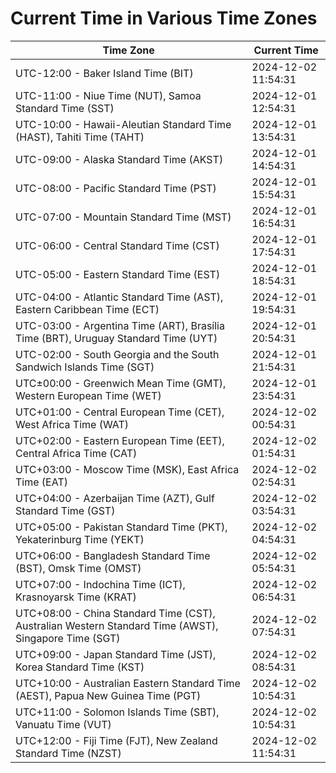 # Current Time in Various Time Zones

| Time Zone | Current Time |
|-----------|--------------|
| UTC-12:00 - Baker Island Time (BIT) | 2024-12-02 11:54:31 |
| UTC-11:00 - Niue Time (NUT), Samoa Standard Time (SST) | 2024-12-01 12:54:31 |
| UTC-10:00 - Hawaii-Aleutian Standard Time (HAST), Tahiti Time (TAHT) | 2024-12-01 13:54:31 |
| UTC-09:00 - Alaska Standard Time (AKST) | 2024-12-01 14:54:31 |
| UTC-08:00 - Pacific Standard Time (PST) | 2024-12-01 15:54:31 |
| UTC-07:00 - Mountain Standard Time (MST) | 2024-12-01 16:54:31 |
| UTC-06:00 - Central Standard Time (CST) | 2024-12-01 17:54:31 |
| UTC-05:00 - Eastern Standard Time (EST) | 2024-12-01 18:54:31 |
| UTC-04:00 - Atlantic Standard Time (AST), Eastern Caribbean Time (ECT) | 2024-12-01 19:54:31 |
| UTC-03:00 - Argentina Time (ART), Brasília Time (BRT), Uruguay Standard Time (UYT) | 2024-12-01 20:54:31 |
| UTC-02:00 - South Georgia and the South Sandwich Islands Time (SGT) | 2024-12-01 21:54:31 |
| UTC±00:00 - Greenwich Mean Time (GMT), Western European Time (WET) | 2024-12-01 23:54:31 |
| UTC+01:00 - Central European Time (CET), West Africa Time (WAT) | 2024-12-02 00:54:31 |
| UTC+02:00 - Eastern European Time (EET), Central Africa Time (CAT) | 2024-12-02 01:54:31 |
| UTC+03:00 - Moscow Time (MSK), East Africa Time (EAT) | 2024-12-02 02:54:31 |
| UTC+04:00 - Azerbaijan Time (AZT), Gulf Standard Time (GST) | 2024-12-02 03:54:31 |
| UTC+05:00 - Pakistan Standard Time (PKT), Yekaterinburg Time (YEKT) | 2024-12-02 04:54:31 |
| UTC+06:00 - Bangladesh Standard Time (BST), Omsk Time (OMST) | 2024-12-02 05:54:31 |
| UTC+07:00 - Indochina Time (ICT), Krasnoyarsk Time (KRAT) | 2024-12-02 06:54:31 |
| UTC+08:00 - China Standard Time (CST), Australian Western Standard Time (AWST), Singapore Time (SGT) | 2024-12-02 07:54:31 |
| UTC+09:00 - Japan Standard Time (JST), Korea Standard Time (KST) | 2024-12-02 08:54:31 |
| UTC+10:00 - Australian Eastern Standard Time (AEST), Papua New Guinea Time (PGT) | 2024-12-02 10:54:31 |
| UTC+11:00 - Solomon Islands Time (SBT), Vanuatu Time (VUT) | 2024-12-02 10:54:31 |
| UTC+12:00 - Fiji Time (FJT), New Zealand Standard Time (NZST) | 2024-12-02 11:54:31 |
